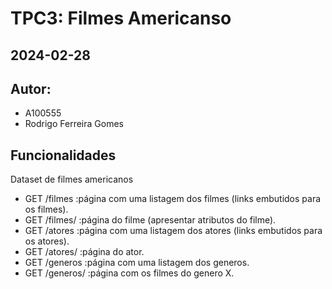 # TPC3: Filmes Americanso
## 2024-02-28

## Autor:
- A100555
- Rodrigo Ferreira Gomes

## Funcionalidades
Dataset de filmes americanos
- GET /filmes            :página com uma listagem dos filmes (links embutidos para os filmes).
- GET /filmes/<filmeID>  :página do filme (apresentar atributos do filme).
- GET /atores            :página com uma listagem dos atores (links embutidos para os atores).
- GET /atores/<atorID>   :página do ator.
- GET /generos           :página com uma listagem dos generos.
- GET /generos/<generoX> :página com os filmes do genero X.
